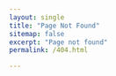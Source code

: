 ```yaml
---
layout: single
title: "Page Not Found"
sitemap: false
excerpt: "Page not found"
permalink: /404.html

---
```


